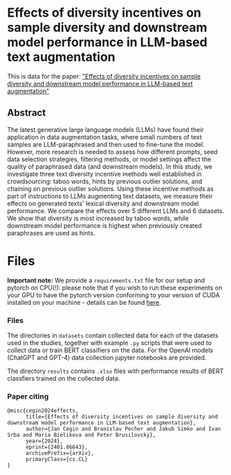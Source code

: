 # Effects of diversity incentives on sample diversity and downstream model performance in LLM-based text augmentation

This is data for the paper: ["Effects of diversity incentives on sample diversity and downstream model performance in LLM-based text augmentation"](https://arxiv.org/abs/2401.06643)

## Abstract

The latest generative large language models (LLMs) have found their application in data augmentation tasks, where small numbers of text samples are LLM-paraphrased and then used to fine-tune the model. However, more research is needed to assess how different prompts, seed data selection strategies, filtering methods, or model settings affect the quality of paraphrased data (and downstream models). In this study, we investigate three text diversity incentive methods well established in crowdsourcing: taboo words, hints by previous outlier solutions, and chaining on previous outlier solutions. Using these incentive methods as part of instructions to LLMs augmenting text datasets, we measure their effects on generated texts' lexical diversity and downstream model performance. We compare the effects over 5 different LLMs and 6 datasets. We show that diversity is most increased by taboo words, while downstream model performance is highest when previously created paraphrases are used as hints.


# Files

**Important note:** We provide a ``requirements.txt`` file for our setup and pytorch on CPU(!): please note that if you wish to run these experiments on your GPU to have the pytorch version conforming to your version of CUDA installed on your machine - details can be found [here](https://pytorch.org/get-started/locally/).

### Files

The directories in ``datasets`` contain collected data for each of the datasets used in the studies, together with example ``.py`` scripts that were used to collect data or train BERT classifiers on the data. For the OpenAI models (ChatGPT and GPT-4) data collection jupyter notebooks are provided.

The directory ``results`` contains ``.xlsx`` files with performance results of BERT classfiers trained on the collected data. 


### Paper citing

```
@misc{cegin2024effects,
      title={Effects of diversity incentives on sample diversity and downstream model performance in LLM-based text augmentation}, 
      author={Jan Cegin and Branislav Pecher and Jakub Simko and Ivan Srba and Maria Bielikova and Peter Brusilovsky},
      year={2024},
      eprint={2401.06643},
      archivePrefix={arXiv},
      primaryClass={cs.CL}
}
```
